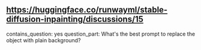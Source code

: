 ## https://huggingface.co/runwayml/stable-diffusion-inpainting/discussions/15

contains_question: yes
question_part: What's the best prompt to replace the object with plain background?